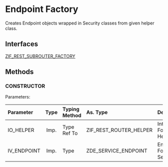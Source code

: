 # Endpoint Factory
Creates Endpoint objects wrapped in Security classes from given helper class.
## Interfaces
[ZIF_REST_SUBROUTER_FACTORY](/interfaces/ZIF_REST_SUBROUTER_FACTORY)
## Methods
### CONSTRUCTOR
Parameters: <br>

| Parameter    | Type | Typing Method | As. Type               | Description                 | Other | 
| :----------- | :--: | :------------ | :--------------------- | :-------------------------- | :---- | 
| IO_HELPER    | Imp. | Type Ref To   | ZIF_REST_ROUTER_HELPER | Interface For Router Helper |       | 
| IV_ENDPOINT  | Imp. | Type          | ZDE_SERVICE_ENDPOINT   | Endpoint For A Service      |       | 


